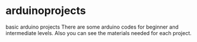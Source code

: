 # arduinoprojects
basic arduino projects
There are some arduino codes for beginner and intermediate levels. Also you can see the materials needed for each project. 
